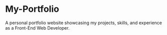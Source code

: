 # My-Portfolio
A personal portfolio website showcasing my projects, skills, and experience as a Front-End Web Developer.
